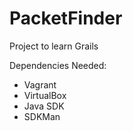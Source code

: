 # PacketFinder
Project to learn Grails

Dependencies Needed:
* Vagrant
* VirtualBox
* Java SDK
* SDKMan
